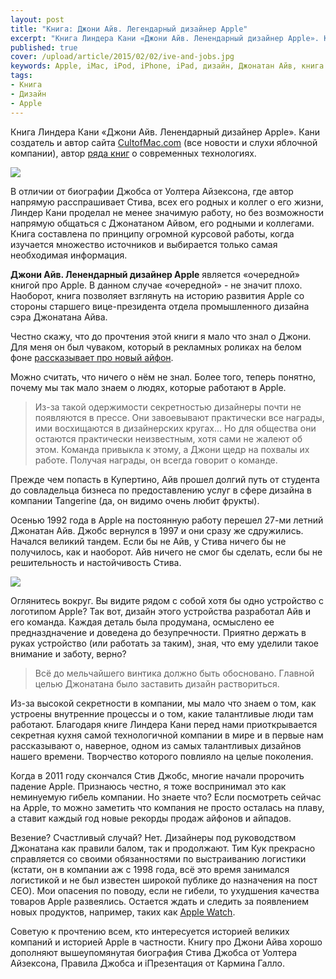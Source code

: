 ```yaml
---
layout: post
title: "Книга: Джони Айв. Легендарный дизайнер Apple"
excerpt: "Книга Линдера Кани «Джони Айв. Ленендарный дизайнер Apple». Кани создатель и автор сайта CultofMac.com (сайт посвященный всему, что связано с яблочной компанией), автор ряда книг о современных технологиях."
published: true
cover: /upload/article/2015/02/02/ive-and-jobs.jpg
keywords: Apple, iMac, iPod, iPhone, iPad, дизайн, Джонатан Айв, книга про дизайнера, биография Джони Айва, Стив Джобс, Тим Кук
tags:
- Книга
- Дизайн
- Apple
---
```


Книга Линдера Кани «Джони Айв. Ленендарный дизайнер Apple». Кани создатель и автор сайта <a href="http://www.cultofmac.com/" target="_blank">CultofMac.com</a> (все новости и слухи яблочной компании),
автор <a href="http://www.ozon.ru/person/28741442/" target="_blank">ряда книг</a> о современных технологиях.

<a href="http://www.mann-ivanov-ferber.ru/books/jony_ive/" target="_blank"><img src="{{site.url}}/upload/article/2015/02/02/jony-ive.png" class="original"></a>

В отличии от биографии Джобса от Уолтера Айзексона, где автор напрямую расспрашивает Стива, всех его родных и коллег о его жизни, Линдер Кани проделал не менее значимую работу, но без возможности напрямую общаться
с Джонатаном Айвом, его родными и коллегами. Книга составлена по принципу огромной курсовой работы, когда изучается множество источников и выбирается только самая необходимая информация.

**Джони Айв. Ленендарный дизайнер Apple** является «очередной» книгой про Apple. В данном случае «очередной» - не значит плохо. Наоборот, книга позволяет взглянуть на историю развития Apple со стороны старшего вице-президента отдела промышленного дизайна сэра Джонатана Айва.

Честно скажу, что до прочтения этой книги я мало что знал о Джони. Для меня он был чуваком, который в рекламных роликах на белом фоне <a href="http://www.youtube.com/watch?v=utUPth77L_o" target="_blank">рассказывает про новый айфон</a>.

Можно считать, что ничего о нём не знал. Более того, теперь понятно, почему мы так мало знаем о людях, которые работают в Apple.

> Из-за такой одержимости секретностью дизайнеры почти не появляются в прессе. Они завоевывают практически все награды, ими восхищаются в дизайнерских кругах... Но для общества они остаются практически неизвестным, хотя сами не жалеют об этом. Команда привыкла к этому, а Джони щедр на похвалы их работе. Получая награды, он всегда говорит о команде.

Прежде чем попасть в Купертино, Айв прошел долгий путь от студента до совладельца бизнеса по предоставлению услуг в сфере дизайна в компании Tangerine (да, он видимо очень любит фрукты).

Осенью 1992 года в Apple на постоянную работу перешел 27-ми летний Джонатан Айв. Джобс вернулся в 1997 и они сразу же сдружились. Начался великий тандем.
Если бы не Айв, у Стива ничего бы не получилось, как и наоборот. Айв ничего не смог бы сделать, если бы не решительность и настойчивость Стива.

<img src="{{site.url}}/upload/article/2015/02/02/ive-and-jobs.jpg">

Оглянитесь вокруг. Вы видите рядом с собой хотя бы одно устройство с логотипом Apple? Так вот, дизайн этого устройства разработал Айв и его команда.
Каждая деталь была продумана, осмыслено ее предназдначение и доведена до безупречности. Приятно держать в руках устройство (или работать за таким), зная, что ему уделили такое внимание и заботу, верно?

> Всё до мельчайшего винтика должно быть обосновано. Главной целью Джонатана было заставить дизайн раствориться.

Из-за высокой секретности в компании, мы мало что знаем о том, как устроены внутренние процессы и о том, какие талантливые люди там работают.
Благодаря книге Линдера Кани перед нами приоткрывается секретная кухня самой технологичной компании в мире и в первые нам рассказывают о, наверное, одном из самых талантливых дизайнов нашего времени.
Творчество которого повлияло на целые поколения.

Когда в 2011 году скончался Стив Джобс, многие начали пророчить падение Apple. Признаюсь честно, я тоже воспринимал это как неминуемую гибель компании. Но знаете что?
Если посмотреть сейчас на Apple, то можно заметить что компания не просто осталась на плаву, а ставит каждый год новые рекорды продаж айфонов и айпадов.

Везение? Счастливый случай? Нет. Дизайнеры под руководством Джонатана как правили балом, так и продолжают. Тим Кук прекрасно справляется со своими обязанностями по выстраиванию логистики (кстати, он в компании аж с 1998 года, всё это время занимался логистикой и не был известен широкой публике до назначения на пост CEO).
Мои опасения по поводу, если не гибели, то ухудшения качества товаров Apple развеялись. Остается ждать и следить за появлением новых продуктов, например, таких как <a href="https://www.apple.com/ru/watch/" target="_blank">Apple Watch</a>.

Советую к прочтению всем, кто интересуется историей великих компаний и историей Apple в частности.
Книгу про Джони Айва хорошо дополняют вышеупомянутая биография Стива Джобса от Уолтера Айзексона, Правила Джобса и iПрезентация от Кармина Галло.
